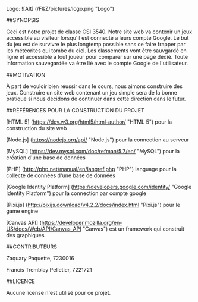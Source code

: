 Logo: ![Alt] (/F&Z/pictures/logo.png "Logo")

##SYNOPSIS

Ceci est notre projet de classe CSI 3540. Notre site web va contenir un jeux accessible au visiteur lorsqu'il est connecté a leurs compte Google.
Le but du jeu est de survivre le plus longtemp possible sans ce faire frapper par les météorites qui tombe du ciel.
Les classements vont être sauvgardé en ligne et accessible a tout joueur pour comparer sur une page dédié.
Toute information sauvegardée va être lié avec le compte Google de l'utilisateur.

##MOTIVATION

À part de vouloir bien réussir dans le cours, nous aimons construire des jeux. Construire un site web contenant un jeu simple sera de la bonne pratique si nous décidons de continuer dans cette direction dans le futur. 

##RÉFÉRENCES POUR LA CONSTRUCTION DU PROJET

[HTML 5] (https://dev.w3.org/html5/html-author/ "HTML 5") pour la construction du site web

[Node.js] (https://nodejs.org/api/ "Node.js") pour la connection au serveur 

[MySQL] (https://dev.mysql.com/doc/refman/5.7/en/ "MySQL") pour la création d'une base de données

[PHP] (http://php.net/manual/en/langref.php "PHP") language pour la collecte de données d'une base de données

[Google Identity Platform] (https://developers.google.com/identity/ "Google Identity Platform") pour la connection par compte google

[Pixi.js] (http://pixijs.download/v4.2.2/docs/index.html "Pixi.js") pour le game engine

[Canvas API] (https://developer.mozilla.org/en-US/docs/Web/API/Canvas_API "Canvas") est un framework qui construit des graphiques

##CONTRIBUTEURS

Zaquary Paquette, 7230016

Francis Tremblay Pelletier, 7221721

##LICENCE

Aucune license n'est utilisé pour ce projet.
